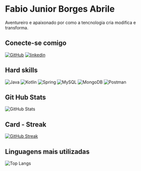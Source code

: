 
# Fabio Junior Borges Abrile

Aventureiro e apaixonado por como a tencnologia cria modifica e transforma.

## Conecte-se comigo
[![GitHub](https://img.shields.io/badge/GitHub-100000?style=for-the-badge&logo=github&logoColor=white)](https://github.com/Fabiojrpa) [![linkedin](https://img.shields.io/badge/linkedin-0A66C2?style=for-the-badge&logo=linkedin&logoColor=white)](https://www.linkedin.com/in/fabio-junior-borges-abrile-1b812813b/)

## Hard skills
![Java](https://img.shields.io/badge/java-%23ED8B00.svg?style=for-the-badge&logo=openjdk&logoColor=white) ![Kotlin](https://img.shields.io/badge/Kotlin-0095D5?&style=for-the-badge&logo=kotlin&logoColor=white)  ![Spring](https://img.shields.io/badge/spring-%236DB33F.svg?style=for-the-badge&logo=spring&logoColor=white) ![MySQL](https://img.shields.io/badge/MySQL-00000F?style=for-the-badge&logo=mysql&logoColor=white) ![MongoDB](https://img.shields.io/badge/MongoDB-%234ea94b.svg?style=for-the-badge&logo=mongodb&logoColor=white) ![Postman](https://img.shields.io/badge/Postman-FF6C37.svg?style=for-the-badge&logo=Postman&logoColor=white)

## Git Hub Stats
![GitHub Stats](https://github-readme-stats.vercel.app/api?username=Fabiojrpa&theme=transparent&bg_color=000&border_color=30A3DC&show_icons=true&icon_color=30A3DC&title_color=E94D5F&text_color=FFF&hide_title=true&hide=stars)
## Card - Streak
[![GitHub Streak](https://streak-stats.demolab.com/?user=Fabiojrpa&theme=bear&background=000&border=30A3DC&dates=FFF)](https://git.io/streak-stats)
## Linguagens mais utilizadas
![Top Langs](https://github-readme-stats-git-masterrstaa-rickstaa.vercel.app/api/top-langs/?username=Fabiojrpa&bg_color=000&border_color=30A3DC&title_color=E94D5F&text_color=FFF&hide_title=true)
